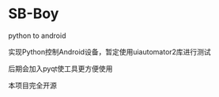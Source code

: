 # SB-Boy  

python to android  

实现Python控制Android设备，暂定使用uiautomator2库进行测试  

后期会加入pyqt使工具更方便使用  

本项目完全开源  

